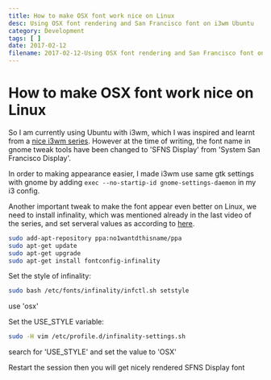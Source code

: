 ```yaml
---
title: How to make OSX font work nice on Linux
desc: Using OSX font rendering and San Francisco font on i3wm Ubuntu
category: Development
tags: [ ]
date: 2017-02-12
filename: 2017-02-12-Using OSX font rendering and San Francisco font on i3wm Ubuntu
---
```


# How to make OSX font work nice on Linux 

So I am currently using Ubuntu with i3wm, which I was inspired and learnt from a [nice i3wm series](https://www.youtube.com/playlist?list=PL5ze0DjYv5DbCv9vNEzFmP6sU7ZmkGzcf). However at the time of writing, the font name in gnome tweak tools have been changed to 'SFNS Display' from 'System San Francisco Display'. 

In order to making appearance easier, I made i3wm use same gtk settings with gnome by adding `exec --no-startip-id gnome-settings-daemon` in my i3 config.

Another important tweak to make the font appear even better on Linux, we need to install infinality, which was mentioned already in the last video of the series, and set serveral values as according to [here](http://www.webupd8.org/2013/06/better-font-rendering-in-linux-with.html).

```sh
sudo add-apt-repository ppa:no1wantdthisname/ppa
sudo apt-get update
sudo apt-get upgrade
sudo apt-get install fontconfig-infinality
```

Set the style of infinality:

```sh
sudo bash /etc/fonts/infinality/infctl.sh setstyle
```

use 'osx'

Set the USE_STYLE variable:

```sh
sudo -H vim /etc/profile.d/infinality-settings.sh
```

search for 'USE_STYLE' and set the value to 'OSX'



Restart the session then you will get nicely rendered SFNS Display font